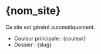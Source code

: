 # {nom_site}

Ce site est généré automatiquement.

- Couleur principale : {couleur}
- Dossier : {slug}
